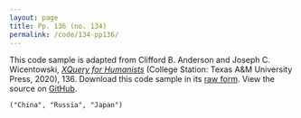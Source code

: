 ```yaml
---
layout: page
title: Pp. 136 (no. 134)
permalink: /code/134-pp136/
---
```


This code sample is adapted from Clifford B. Anderson and Joseph C. Wicentowski, 
[_XQuery for Humanists_](/) (College Station: Texas A&M University Press, 2020), 136. 
Download this code sample in its [raw form](/code/134-pp136/134-pp136.xq).
View the source on [GitHub](https://github.com/coding4humanists/xquery4humanists/blob/master/code/134-pp136/134-pp136.xq).

```xquery
("China", "Russia", "Japan")
```  
